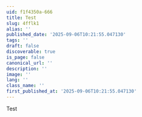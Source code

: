 ```yaml
---
uid: f1f4350a-666
title: Test
slug: 4fflk1
alias: ''
published_date: '2025-09-06T10:21:55.047130'
tags: ''
draft: false
discoverable: true
is_page: false
canonical_url: ''
description: ''
image: ''
lang: ''
class_name: ''
first_published_at: '2025-09-06T10:21:55.047130'
---
```


Test